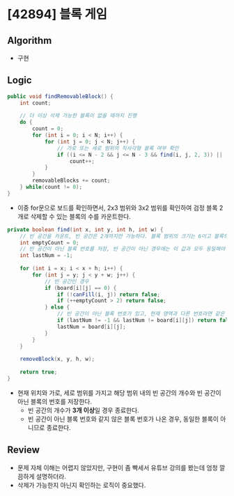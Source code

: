 # [42894] 블록 게임

## Algorithm
- 구현

## Logic

```java
public void findRemovableBlock() {
    int count;
    
    // 더 이상 삭제 가능한 블록이 없을 때까지 진행
    do {
        count = 0;
        for (int i = 0; i < N; i++) {
            for (int j = 0; j < N; j++) {
                // 가로 또는 세로 범위의 직사각형 블록 여부 확인
                if ((i <= N - 2 && j <= N - 3 && find(i, j, 2, 3)) || (i <= N - 3 && j <= N - 2 && find(i, j, 3, 2)))
                    count++;
            }
        }
        removableBlocks += count;
    } while(count != 0);
}
```

- 이중 for문으로 보드를 확인하면서, 2x3 범위와 3x2 범위를 확인하여 검정 블록 2개로 삭제할 수 있는 블록의 수를 카운트한다.

```java
private boolean find(int x, int y, int h, int w) {
    // 빈 공간을 카운트, 빈 공간은 2개까지만 가능하다. 블록 범위의 크기는 6이고 블록의 크기는 4이기 때문
    int emptyCount = 0;
    // 빈 공간이 아닌 블록 번호를 저장, 빈 공간이 아닌 경우에는 이 값과 모두 동일해야 함
    int lastNum = -1;
    
    for (int i = x; i < x + h; i++) {
        for (int j = y; j < y + w; j++) {
            // 빈 공간인 경우
            if (board[i][j] == 0) {
                if (!canFill(i, j)) return false;
                if (++emptyCount > 2) return false;
            } else {
                // 빈 공간이 아닌 블록 번호가 있고, 현재 영역과 다른 번호라면 같은 블록이 아니므로 종료
                if (lastNum != -1 && lastNum != board[i][j]) return false;
                lastNum = board[i][j];
            }
        }
    }
    
    removeBlock(x, y, h, w);
    
    return true;
}
```

- 현재 위치와 가로, 세로 범위를 가지고 해당 범위 내의 빈 공간의 개수와 빈 공간이 아닌 블록의 번호를 저장한다.
  - 빈 공간의 개수가 **3개 이상**일 경우 종료한다.
  - 빈 공간이 아닌 블록 번호와 같지 않은 블록 번호가 나온 경우, 동일한 블록이 아니므로 종료한다.

## Review
- 문제 자체 이해는 어렵지 않았지만, 구현이 좀 빡세서 유튜브 강의를 봤는데 엄청 깔끔하게 설명하더라.
- 삭제가 가능한지 아닌지 확인하는 로직이 중요했다.